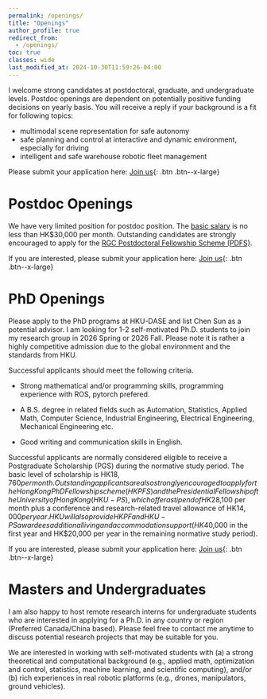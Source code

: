 ```yaml
---
permalink: /openings/
title: "Openings"
author_profile: true
redirect_from: 
  - /openings/
toc: true
classes: wide
last_modified_at: 2024-10-30T11:59:26-04:00
---
```


I welcome strong candidates at postdoctoral, graduate, and undergraduate levels. Postdoc openings are dependent on potentially positive funding decisions on yearly basis. You will receive a reply if your background is a fit for following topics:

- multimodal scene representation for safe autonomy
- safe planning and control at interactive and dynamic environment, especially for driving
- intelligent and safe warehouse robotic fleet management

Please submit your application here: [Join us](https://forms.gle/gQbw62Gc887sGXi99){: .btn .btn--x-large}


# Postdoc Openings
We have very limited position for postdoc position. The [basic salary](https://www.hr.hku.hk/career_opportunities/pdf-rap.html) is no less than HK$30,000 per month. Outstanding candidates are strongly encouraged to apply for the [RGC Postdoctoral Fellowship Scheme (PDFS)](https://www.ugc.edu.hk/eng/rgc/funding_opport/pdfs/).

If you are interested, please submit your application here: [Join us](https://forms.gle/gQbw62Gc887sGXi99){: .btn .btn--x-large}


# PhD Openings
Please apply to the PhD programs at HKU-DASE and list Chen Sun as a potential advisor. I am looking for 1-2 self-motivated Ph.D. students to join my research group in 2026 Spring or 2026 Fall. Please note it is rather a highly competitive admission due to the global environment and the standards from HKU.

Successful applicants should meet the following criteria.

- Strong mathematical and/or programming skills, programming experience with ROS, pytorch prefered.

- A B.S. degree in related fields such as Automation, Statistics, Applied Math, Computer Science, Industrial Engineering, Electrical Engineering, Mechanical Engineering etc. 

- Good writing and communication skills in English.

Successful applicants are normally considered eligible to receive a Postgraduate Scholarship (PGS) during the normative study period. The basic level of scholarship is HK$18,760 per month. Outstanding applicants are also strongly encouraged to apply for the Hong Kong PhD Fellowship scheme (HKPFS) and the Presidential Fellowship of the University of Hong Kong (HKU-PS), which offer a stipend of HK$28,100 per month plus a conference and research-related travel allowance of HK$14,000 per year. HKU will also provide HKPF and HKU-PS awardees additional living and accommodation support (HK$40,000 in the first year and HK$20,000 per year in the remaining normative study period).

If you are interested, please submit your application here: [Join us](https://forms.gle/gQbw62Gc887sGXi99){: .btn .btn--x-large}



# Masters and Undergraduates
I am also happy to host remote research interns for undergraduate students who are interested in applying for a Ph.D. in any country or region (Preferred Canada/China based). Please feel free to contact me anytime to discuss potential research projects that may be suitable for you.


We are interested in working with self-motivated students with (a) a strong theoretical and computational background (e.g., applied math, optimization and control, statistics, machine learning, and scientific computing), and/or (b) rich experiences in real robotic platforms (e.g., drones, manipulators, ground vehicles).


